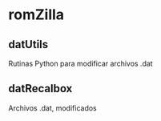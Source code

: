 # romZilla

## datUtils

Rutinas Python para modificar archivos .dat


## datRecalbox

Archivos .dat, modificados
